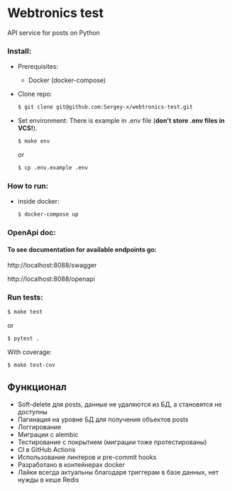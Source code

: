 Webtronics test
======================

API service for posts on Python

### Install:
* Prerequisites:
    * Docker (docker-compose)

* Clone repo:
    ```bash
    $ git clone git@github.com:Sergey-x/webtronics-test.git
    ```

* Set environment:
    There is example in .env file (**don't store .env files in VCS!**).
    ```bash
    $ make env
    ```
  
    or

    ```bash
    $ cp .env.example .env
    ```

### How to run:
* inside docker:
    ```bash
    $ docker-compose up
    ```

### OpenApi doc:
#### To see documentation for available endpoints go:
http://localhost:8088/swagger

http://localhost:8088/openapi


### Run tests:
```bash
$ make test
```

or 

```bash
$ pytest .
```

With coverage:

```bash
$ make test-cov
```

## Функционал

* Soft-delete для posts, данные не удаляются из БД, а становятся не доступны
* Пагинация на уровне БД для получения объектов posts
* Логгирование
* Миграции с alembic
* Тестирование с покрытием (миграции тоже протестированы)
* CI в GitHub Actions
* Использование линтеров и pre-commit hooks
* Разработано в контейнерах docker
* Лайки всегда актуальны благодаря триггерам в базе данных, нет нужды в кеше Redis
